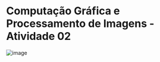 # Computação Gráfica e Processamento de Imagens - Atividade 02

![image](https://user-images.githubusercontent.com/55171117/167144711-154cf67a-381d-4760-b4ac-5fcc56cdb640.png)
